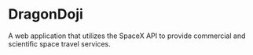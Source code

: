 # DragonDoji
 A web application  that utilizes the SpaceX API to provide commercial and scientific space travel services.
